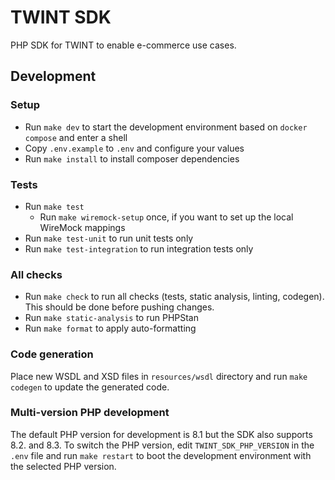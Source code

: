 # TWINT SDK

PHP SDK for TWINT to enable e-commerce use cases.

## Development

### Setup
 * Run `make dev` to start the development environment based on `docker compose` and enter a shell
 * Copy `.env.example` to `.env` and configure your values
 * Run `make install` to install composer dependencies

### Tests
 * Run `make test`
   * Run `make wiremock-setup` once, if you want to set up the local WireMock mappings
 * Run `make test-unit` to run unit tests only
 * Run `make test-integration` to run integration tests only

### All checks
* Run `make check` to run all checks (tests, static analysis, linting, codegen). This should be done before pushing
  changes.
* Run `make static-analysis` to run PHPStan
* Run `make format` to apply auto-formatting

### Code generation
Place new WSDL and XSD files in `resources/wsdl` directory and run `make codegen` to update the generated code.

### Multi-version PHP development
The default PHP version for development is 8.1 but the SDK also supports 8.2. and 8.3. To switch the PHP version,
edit `TWINT_SDK_PHP_VERSION` in the `.env` file and run `make restart` to boot the development environment with the
selected PHP version.
